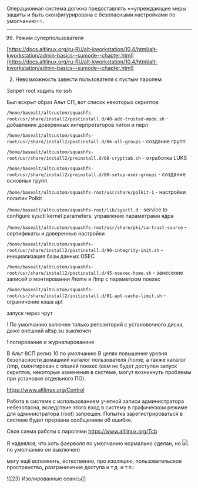 Операционная система должна предоставлять ==упреждающие меры защиты и быть сконфигурирована с безопасными настройками по умолчанию==. 

___

96. Режим суперпользователя

[https://docs.altlinux.org/ru-RU/alt-kworkstation/10.4/html/alt-kworkstation/admin-basics--sumode--chapter.html](https://docs.altlinux.org/ru-RU/alt-kworkstation/10.4/html/alt-kworkstation/admin-basics--sumode--chapter.html)

2. Невозможность завести пользователя с пустым паролем

Запрет root ходить по ssh

Был вскрыт образ Альт СП, вот список некоторых скриптов:

`/home/basealt/altcustom/squashfs-root/usr/share/install2/postinstall.d/40-add-trusted-mode.sh` - добавление доверенных интерпретаторов питон и перл

`/home/basealt/altcustom/squashfs-root/usr/share/install2/postinstall.d/86-all-groups` - создание групп

`/home/basealt/altcustom/squashfs-root/usr/share/install2/preinstall.d/08-crypttab.sh` - отработка LUKS

`/home/basealt/altcustom/squashfs-root/usr/share/install2/preinstall.d/80-setup-user-groups` - создание основных групп

`/home/basealt/altcustom/squashfs-root/usr/share/polkit-1` - настройки политик Polkit

 `/home/basealt/altcustom/squashfs-root/lib/sysctl.d` - service to configure sysctl kernel parameters. управление параметрами ядра

`/home/basealt/altcustom/squashfs-root/usr/share/pki/ca-trust-source` - сертификаты и доверенные настройки

`/home/basealt/altcustom/squashfs-root/usr/share/install2/postinstall.d/90-integrity-init.sh` - инициализация базы данных  OSEC 

`/home/basealt/altcustom/squashfs-root/usr/share/install2/postinstall.d/45-noexec-home.sh` - занесение записей о монтировании /home и /tmp с параметром noexec

`/home/basealt/altcustom/squashfs-root/usr/share/install2/initinstall.d/01-apt-cache-limit.sh` - ограничение кэша apt


запуск через чрут

! По умолчанию включен только репозиторий с установочного диска, даже внешний altsp.su выключен

! логирование и журналированине

В Альт 8СП релиз 10 по умолчанию В целях повышения уровня безопасности домашний каталог пользователя /home, а также каталог /tmp, смонтирован с опцией noexec (вам не будет доступен запуск скриптов, некоторые изменения в системе, могут возникнуть проблемы при установке отдельного ПО).

https://www.altlinux.org/Control

Работа в системе с использованием учетной записи администратора небезопасна, вследствие этого вход в систему в графическом режиме для администратора (root) запрещен. Попытка зарегистрироваться в системе будет прервана сообщением об ошибке.


Своя схема работы с паролями
https://www.altlinux.org/Tcb











Я надеялся, что хоть фаерволл по умолчанию нормально сделан, но
![](/public/img/iptab.png)
по умолчанию он выключен)

могу ещё вспомнить, естественно, про изоляцию, пользовательское пространство, разграничение доступа и т.д. и т.п.:

![[23) Изолированные сеансы]]
